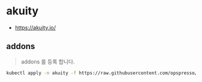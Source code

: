 # akuity

* <https://akuity.io/>

## addons

> addons 를 등록 합니다.

```bash
kubectl apply -n akuity -f https://raw.githubusercontent.com/opspresso/argocd-env-addons/main/addons.yaml
```
